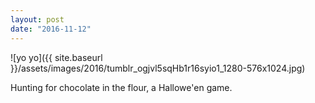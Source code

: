 ```yaml
---
layout: post
date: "2016-11-12"
---
```


![yo yo]({{ site.baseurl }}/assets/images/2016/tumblr_ogjvl5sqHb1r16syio1_1280-576x1024.jpg)

Hunting for chocolate in the flour, a Hallowe'en game.
